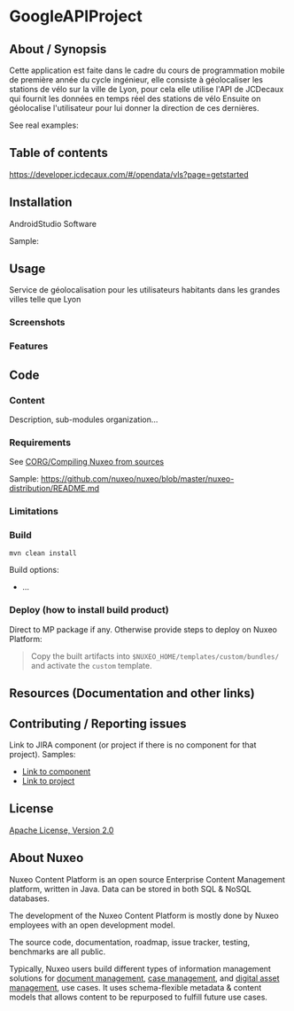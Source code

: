 # GoogleAPIProject

## About / Synopsis

Cette application est faite dans le cadre du cours de programmation mobile de première année du cycle ingénieur, elle 
consiste à géolocaliser les stations de vélo sur la ville de Lyon, pour cela 
elle utilise l'API de JCDecaux qui fournit les données en temps réel des stations de vélo
Ensuite on géolocalise l'utilisateur pour lui donner la direction de ces dernières.

See real examples:


## Table of contents

https://developer.jcdecaux.com/#/opendata/vls?page=getstarted

## Installation

AndroidStudio Software

Sample:


## Usage
Service de géolocalisation pour les utilisateurs habitants dans les grandes villes telle que Lyon

### Screenshots



### Features

## Code


### Content

Description, sub-modules organization...

### Requirements

See [CORG/Compiling Nuxeo from sources](http://doc.nuxeo.com/x/xION)

Sample: <https://github.com/nuxeo/nuxeo/blob/master/nuxeo-distribution/README.md>

### Limitations



### Build

    mvn clean install

Build options:

* ...

### Deploy (how to install build product)

Direct to MP package if any. Otherwise provide steps to deploy on Nuxeo Platform:

 > Copy the built artifacts into `$NUXEO_HOME/templates/custom/bundles/` and activate the `custom` template.

## Resources (Documentation and other links)

## Contributing / Reporting issues

Link to JIRA component (or project if there is no component for that project). Samples:

* [Link to component](https://jira.nuxeo.com/issues/?jql=project%20%3D%20NXP%20AND%20component%20%3D%20Elasticsearch%20AND%20Status%20!%3D%20%22Resolved%22%20ORDER%20BY%20updated%20DESC%2C%20priority%20DESC%2C%20created%20ASC)
* [Link to project](https://jira.nuxeo.com/secure/CreateIssue!default.jspa?project=NXP)

## License

[Apache License, Version 2.0](http://www.apache.org/licenses/LICENSE-2.0.html)

## About Nuxeo

Nuxeo Content Platform is an open source Enterprise Content Management platform, written in Java. Data can be stored in both SQL & NoSQL databases.

The development of the Nuxeo Content Platform is mostly done by Nuxeo employees with an open development model.

The source code, documentation, roadmap, issue tracker, testing, benchmarks are all public.

Typically, Nuxeo users build different types of information management solutions for [document management](https://www.nuxeo.com/products/document-management/), [case management](https://www.nuxeo.com/products/case-management/), and [digital asset management](https://www.nuxeo.com/products/digital-asset-management/), use cases. It uses schema-flexible metadata & content models that allows content to be repurposed to fulfill future use cases.

